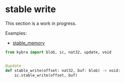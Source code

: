 # stable write

This section is a work in progress.

Examples:

-   [stable_memory](https://github.com/demergent-labs/kybra/tree/main/examples/stable_memory)

```python
from kybra import blob, ic, nat32, update, void


@update
def stable_write(offset: nat32, buf: blob) -> void:
    ic.stable_write(offset, buf)
```

